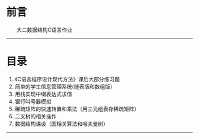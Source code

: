 # 前言

&emsp;&emsp;大二数据结构C语言作业

---

# 目录

1. 《C语言程序设计现代方法》课后大部分练习题
2. 简单的学生信息管理系统(链表版和数组版)
3. 用栈实现中缀表达式求值
4. 银行叫号器模拟
5. 稀疏矩阵的快速转置和乘法（用三元组表存稀疏矩阵）
6. 二叉树的相关操作
7. 数据结构课设（图相关算法和哈夫曼树）

---
